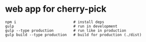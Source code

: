 # web app for cherry-pick

```shell
npm i                          # install deps
gulp                           # run in development
gulp --type production         # run like in production
gulp build --type production   # build for production (./dist)
```
